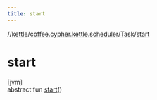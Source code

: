 ```yaml
---
title: start
---
```

//[kettle](../../../index.html)/[coffee.cypher.kettle.scheduler](../index.html)/[Task](index.html)/[start](start.html)



# start



[jvm]\
abstract fun [start](start.html)()




